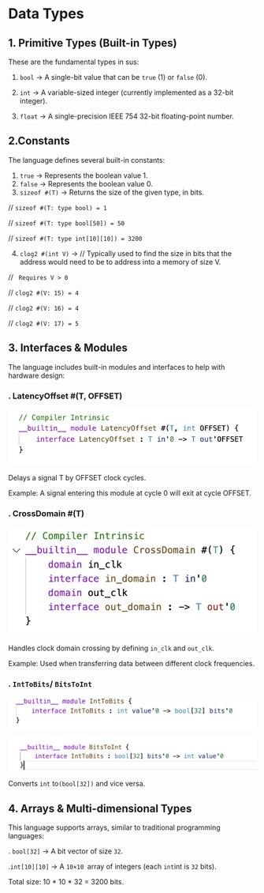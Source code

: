 # Data Types

## 1. Primitive Types (Built-in Types)

These are the fundamental types in sus:

1. `bool` → A single-bit value that can be `true` (1) or `false` (0).

1. `int` → A variable-sized integer (currently implemented as a 32-bit integer).

1. `float` → A single-precision IEEE 754 32-bit floating-point number.

## 2.Constants

The language defines several built-in constants:

1. `true` → Represents the boolean value 1.
1. `false` → Represents the boolean value 0.
1. `sizeof #(T)` →  Returns the size of the given type, in bits. 

// `sizeof #(T: type bool) = 1`

// `sizeof #(T: type bool[50]) = 50`

// `sizeof #(T: type int[10][10]) = 3200`

4. `clog2 #(int V)` → //  Typically used to find the size in bits that the address would need to be to address into a memory of size V. 

// ` Requires V > 0`

// `clog2 #(V: 15) = 4`

// `clog2 #(V: 16) = 4`

// `clog2 #(V: 17) = 5`

## 3. Interfaces & Modules
The language includes built-in modules and interfaces to help with hardware design:

### .  LatencyOffset #(T, OFFSET)

![LatencyOffset](/images/latencyOffsetCode.png)

Delays a signal T by OFFSET clock cycles.

Example: A signal entering this module at cycle 0 will exit at cycle OFFSET.

### . CrossDomain #(T)

![CrossDomain](/images/crossDomain.png)

Handles clock domain crossing by defining  `in_clk` and `out_clk`.

Example: Used when transferring data between different clock frequencies.

### .  `IntToBits`/ `BitsToInt `
![IntToBits](/images/intToBits.png)     

![BitsToInt](/images/bitsToInt.png)

Converts `int` to`(bool[32])` and vice versa.


## 4. Arrays & Multi-dimensional Types

This language supports arrays, similar to traditional programming languages:

. `bool[32]` → A bit vector of size `32`.

.`int[10][10]`  → A `10×10 `array of integers (each `int`int is `32` bits).

Total size: 10 * 10 * 32 = 3200 bits.